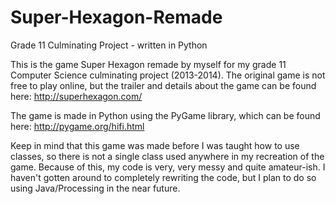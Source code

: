 # Super-Hexagon-Remade
Grade 11 Culminating Project - written in Python

This is the game Super Hexagon remade by myself for my grade 11 Computer Science culminating project (2013-2014).
The original game is not free to play online, but the trailer and details about the game can be found here: http://superhexagon.com/

The game is made in Python using the PyGame library, which can be found here: http://pygame.org/hifi.html

Keep in mind that this game was made before I was taught how to use classes, so there is not a single class used anywhere in my recreation of the game. Because of this, my code is very, very messy and quite amateur-ish. I haven't gotten around to completely rewriting the code, but I plan to do so using Java/Processing in the near future.

